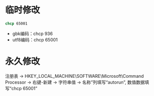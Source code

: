 # 临时修改

```bat
chcp 65001
```

- gbk编码：chcp 936
- utf8编码：chcp 65001

# 永久修改

注册表 -> HKEY_LOCAL_MACHINE\SOFTWARE\Microsoft\Command Processor -> 右键-新建 -> 字符串值 -> 名称”列填写“autorun”, 数值数据填写“chcp 65001” 
